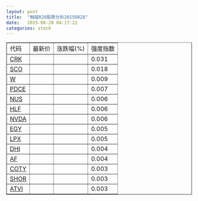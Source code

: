 ```yaml
---
layout: post
title:  "触碰R20股票分析20150828"
date:   2015-08-28 04:17:22
categories: stock
---
```

<script type="text/javascript">
var stockList = []
stockList.push('gb_crk');
stockList.push('gb_sco');
stockList.push('gb_w');
stockList.push('gb_pdce');
stockList.push('gb_nus');
stockList.push('gb_hlf');
stockList.push('gb_nvda');
stockList.push('gb_egy');
stockList.push('gb_lpx');
stockList.push('gb_dhi');
stockList.push('gb_af');
stockList.push('gb_coty');
stockList.push('gb_shor');
stockList.push('gb_atvi');
</script>

<table border="1">
 <tr>
 <td>代码</td>
  <td>最新价</td>
  <td>涨跌幅(%)</td>
 <td>强度指数</td>
</tr>
  <tr id="crk"><td><a href="http://stock.finance.sina.com.cn/usstock/quotes/CRK.html" target="_blank">CRK</a></td><td></td><td></td><td>0.031</td></tr>
  <tr id="sco"><td><a href="http://stock.finance.sina.com.cn/usstock/quotes/SCO.html" target="_blank">SCO</a></td><td></td><td></td><td>0.018</td></tr>
  <tr id="w"><td><a href="http://stock.finance.sina.com.cn/usstock/quotes/W.html" target="_blank">W</a></td><td></td><td></td><td>0.009</td></tr>
  <tr id="pdce"><td><a href="http://stock.finance.sina.com.cn/usstock/quotes/PDCE.html" target="_blank">PDCE</a></td><td></td><td></td><td>0.007</td></tr>
  <tr id="nus"><td><a href="http://stock.finance.sina.com.cn/usstock/quotes/NUS.html" target="_blank">NUS</a></td><td></td><td></td><td>0.006</td></tr>
  <tr id="hlf"><td><a href="http://stock.finance.sina.com.cn/usstock/quotes/HLF.html" target="_blank">HLF</a></td><td></td><td></td><td>0.006</td></tr>
  <tr id="nvda"><td><a href="http://stock.finance.sina.com.cn/usstock/quotes/NVDA.html" target="_blank">NVDA</a></td><td></td><td></td><td>0.006</td></tr>
  <tr id="egy"><td><a href="http://stock.finance.sina.com.cn/usstock/quotes/EGY.html" target="_blank">EGY</a></td><td></td><td></td><td>0.005</td></tr>
  <tr id="lpx"><td><a href="http://stock.finance.sina.com.cn/usstock/quotes/LPX.html" target="_blank">LPX</a></td><td></td><td></td><td>0.005</td></tr>
  <tr id="dhi"><td><a href="http://stock.finance.sina.com.cn/usstock/quotes/DHI.html" target="_blank">DHI</a></td><td></td><td></td><td>0.004</td></tr>
  <tr id="af"><td><a href="http://stock.finance.sina.com.cn/usstock/quotes/AF.html" target="_blank">AF</a></td><td></td><td></td><td>0.004</td></tr>
  <tr id="coty"><td><a href="http://stock.finance.sina.com.cn/usstock/quotes/COTY.html" target="_blank">COTY</a></td><td></td><td></td><td>0.003</td></tr>
  <tr id="shor"><td><a href="http://stock.finance.sina.com.cn/usstock/quotes/SHOR.html" target="_blank">SHOR</a></td><td></td><td></td><td>0.003</td></tr>
  <tr id="atvi"><td><a href="http://stock.finance.sina.com.cn/usstock/quotes/ATVI.html" target="_blank">ATVI</a></td><td></td><td></td><td>0.003</td></tr>
</table>
